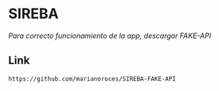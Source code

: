 # SIREBA

*Para correcto funcionamiento de la app, descargar FAKE-API*

## Link

```
https://github.com/marianoroces/SIREBA-FAKE-API

```
